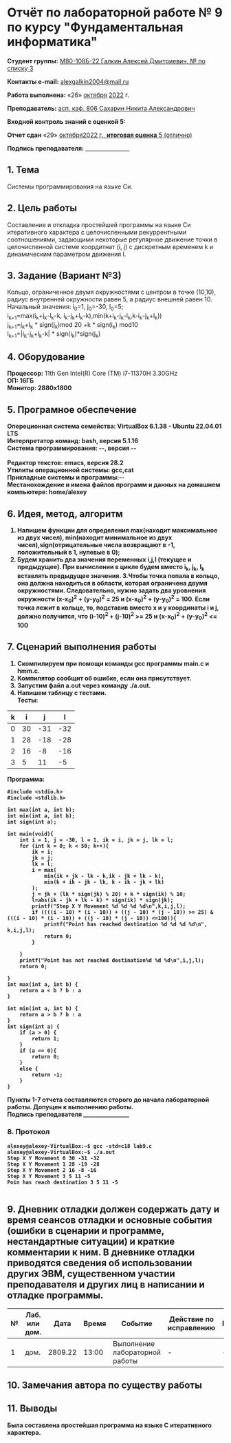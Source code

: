 # **Отчёт по лабораторной работе № 9** по курсу "Фундаментальная информатика"

<b>Студент группы:</b> <ins>М80-108Б-22 Галкин Алексей Дмитриевич, № по списку 3</ins> 

<b>Контакты e-mail:</b> <ins>alexgalkin2004@mail.ru</ins>

<b>Работа выполнена:</b> «26» <ins>октября</ins> <ins>2022</ins> г.

<b>Преподаватель:</b> <ins>асп. каф. 806 Сахарин Никита Александрович</ins>

<b>Входной контроль знаний с оценкой 5:</b> <ins></ins>

<b>Отчет сдан</b> «29» <ins>октября<ins>2022</ins> г., <b>итоговая оценка</b> <ins>5 (отлично)</ins>

<b>Подпись преподавателя:</b> ________________  

## 1. Тема
Системы программирования на языке Си.

## 2. Цель работы
Составление и откладка простейшей программы на языке Си итеративного характера с целочисленными рекуррентными соотношениями, задающими некоторые регулярное движение точки в целочисленной системе коордитнат (i, j) с дискретным временем k и динамическим параметром движения l.
## 3. Задание (Вариант №3)
Кольцо, ограниченное двумя окружностями с центром в точке (10,10), радиус внутренней окружности равен 5, а радиус внешней равен 10.  
Начальный значения: i<sub>0</sub>=1, j<sub>0</sub>=-30, l<sub>0</sub>=5;    
i<sub>k+1</sub>=max(i<sub>k</sub>+j<sub>k</sub>-l<sub>k</sub>-k, i<sub>k</sub>-j<sub>k</sub>+l<sub>k</sub>-k),min(k+i<sub>k</sub>-j<sub>k</sub>-l<sub>k</sub>,k-i<sub>k</sub>-j<sub>k</sub>+l<sub>k</sub>))  
j<sub>k+1</sub>=j<sub>k</sub>+l<sub>k</sub> * sign(j<sub>k</sub>)mod 20 +k * sign(i<sub>k</sub>) mod10  
l<sub>k+1</sub>=|i<sub>k</sub>-j<sub>k</sub>+l<sub>k</sub>-k| * sign(i<sub>k</sub>)*sign(j<sub>k</sub>)
  
## 4. Оборудование
<b>Процессор:</b> 11th Gen Intel(R) Core (TM) i7-11370H 3.30GHz<br/>
<b>ОП: 16ГБ <br/>
<b>Монитор: 2880x1800 <br/>
## 5. Програмное обеспечение
<b>Опереционная система семейства: VirtualBox 6.1.38 - Ubuntu 22.04.01 LTS<br/>
<b>Интерпретатор команд:</b> bash, версия 5.1.16<br/>
<b>Система программирования:</b> --, версия --<br/>  
<b>Редактор текстов:</b> emacs, версия **28.2**<br/>
<b>Утилиты операционной системы:</b> gcc,cat<br/>
<b>Прикладные системы и программы:</b>--<br/>
<b>Местанохождение и имена файлов программ и данных на домашнем компьютере:</b> home/alexey<br/>
## 6. Идея, метод, алгоритм
1. Напишем функции для определения max(находит максимальное из двух чисел), min(находит минимальное из двух чисел),sign(отрицательные числа возвращают в -1, положительный в 1, нулевые в 0);
2. Будем хранить два значения переменных i,j,l (текущее и предыдущее). При вычислении в цикле будем вместо i<sub>k</sub>, j<sub>k</sub>, l<sub>k</sub> вставлять предыдущее значения.
3.Чтобы точка попала в кольцо, она должна находиться в области, которая ограничена двумя окружностями. Следовательно, нужно задать два уровнения окружности (x-x<sub>0</sub>)<sup>2</sup> + (y-y<sub>0</sub>)<sup>2</sup> = 25 и (x-x<sub>0</sub>)<sup>2</sup> + (y-y<sub>0</sub>)<sup>2</sup> = 100. Если точка лежит в кольце, то, подставив вместо x и y координаты i и j, должно получится, что (i-10)<sup>2</sup> + (j-10)<sup>2</sup> >= 25 и (x-x<sub>0</sub>)<sup>2</sup> + (y-y<sub>0</sub>)<sup>2</sup> <= 100

## 7. Сценарий выполнения работы

1. Скомпилируем при помощи команды gcc программы main.c и hmm.c.
2. Компилятор сообщит об ошибке, если она присутствует.
3. Запустим файл a.out через команду ./a.out.
4. Напишем таблицу с тестами.   
Тесты:

|k|i|j|l|
|--|--|--|--|
|0|30|-31|-32|
|1|28|-18|-28|   
|2|16|-8|-16|   
|3|5|11|-5|   
Программа:
```
#include <stdio.h>
#include <stdlib.h>

int max(int a, int b);
int min(int a, int b);
int sign(int a);

int main(void){
    int i = 1, j = -30, l = 1, ik = i, jk = j, lk = l;
    for (int k = 0; k < 50; k++){
        ik = i;
        jk = j;
        lk = l;
        i = max(
            min(ik + jk - lk - k,ik - jk + lk - k),
            min(k + ik - jk - lk, k - ik - jk + lk)
        );
        j = jk + (lk * sign(jk) % 20) + k * sign(ik) % 10;
        l=abs(ik - jk + lk - k) * sign(ik) * sign(jk);
        printf("Step X Y Movement %d %d %d %d\n",k,i,j,l);
        if ((((i - 10) * (i - 10)) + ((j - 10) * (j - 10)) >= 25) & (((i - 10) * (i - 10)) + ((j - 10) * (j - 10)) <=100)){  
            printf("Point has reached destination %d %d %d %d\n", k,i,j,l);
            return 0;
        }
     
    }
    printf("Point has not reached destination%d %d %d\n",i,j,l);
    return 0;
    
}
int max(int a, int b) {
    return a < b ? b : a
}

int min(int a, int b) {
    return a > b ? b : a
}
int sign(int a) {
    if (a > 0) {
        return 1;
    }
    if (a == 0){
        return 0;
    }
    else {
        return -1;
    }
}

```
  
Пункты 1-7 отчета составляются сторого до начала лабораторной работы.
Допущен к выполнению работы.  
<b>Подпись преподавателя</b> ________________
### 8. **Протокол**
```
alexey@alexey-VirtualBox:~$ gcc -std=c18 lab9.c
alexey@alexey-VirtualBox:~$ ./a.out
Step X Y Movement 0 30 -31 -32
Step X Y Movement 1 28 -19 -28
Step X Y Movement 2 16 -8 -16
Step X Y Movement 3 5 11 -5 
Poin has reach destination 3 5 11 -5
  
```
## 9. Дневник отладки должен содержать дату и время сеансов отладки и основные события (ошибки в сценарии и программе, нестандартные ситуации) и краткие комментарии к ним. В дневнике отладки приводятся сведения об использовании других ЭВМ, существенном участии преподавателя и других лиц в написании и отладке программы.

| № |  Лаб. или дом. | Дата | Время | Событие | Действие по исправлению | Примечание |
| ------ | ------ | ------ | ------ | ------ | ------ | ------ |
| 1 | дом. | 2809.22 | 13:00 | Выполнение лабораторной работы | - | - |    
## 10. Замечания автора по существу работы

## 11. Выводы
Была составлена простейшая программа на языке C итеративного характера. 
  
